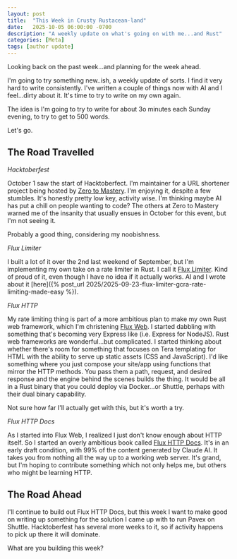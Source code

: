 ```yaml
---
layout: post
title:  "This Week in Crusty Rustacean-land"
date:   2025-10-05 06:00:00 -0700
description: "A weekly update on what's going on with me...and Rust"
categories: [Meta]
tags: [author update]
---
```


Looking back on the past week...and planning for the week ahead.

<!--more-->

I'm going to try something new..ish, a weekly update of sorts. I find it very hard to write consistently. I've written a couple of things now with AI and I feel...dirty about it. It's time to try to write on my own again.

The idea is I'm going to try to write for about 3o minutes each Sunday evening, to try to get to 500 words.

Let's go.

## The Road Travelled

*Hacktoberfest*

October 1 saw the start of Hacktoberfect. I'm maintainer for a URL shortener project being hosted by [Zero to Mastery](https://zerotomastery.io). I'm enjoying it, despite a few stumbles. It's honestly pretty low key, activity wise. I'm thinking maybe AI has put a chill on people wanting to code? The others at Zero to Mastery warned me of the insanity that usually ensues in October for this event, but I'm not seeing it.

Probably a good thing, considering my noobishness.

*Flux Limiter*

I built a lot of it over the 2nd last weekend of September, but I'm implementing my own take on a rate limiter in Rust. I call it [Flux Limiter](https://github.com/crustyrustacean/flux-limiter). Kind of proud of it, even though I have no idea if it actually works. AI and I wrote about it [here]({% post_url 2025/2025-09-23-flux-limiter-gcra-rate-limiting-made-easy %}).

*Flux HTTP*

My rate limiting thing is part of a more ambitious plan to make my own Rust web framework, which I'm christening [Flux Web](https://github.com/crustyrustacean/flux-web). I started dabbling with something that's becoming very Express like (i.e. Express for NodeJS). Rust web frameworks are wonderful...but complicated. I started thinking about whether there's room for something that focuses on Tera templating for HTML with the ability to serve up static assets (CSS and JavaScript). I'd like something where you just compose your site/app using functions that mirror the HTTP methods. You pass them a path, request, and desired response and the engine behind the scenes builds the thing. It would be all in a Rust binary that you could deploy via Docker...or Shuttle, perhaps with their dual binary capability.

Not sure how far I'll actually get with this, but it's worth a try.

*Flux HTTP Docs*

As I started into Flux Web, I realized I just don't know enough about HTTP itself. So I started an overly ambitious book called [Flux HTTP Docs](https://crusty-rustacean.com/flux-http-docs/). It's in an early draft condition, with 99% of the content generated by Claude AI. It takes you from nothing all the way up to a working web server. It's grand, but I'm hoping to contribute something which not only helps me, but others who might be learning HTTP.

## The Road Ahead

I'll continue to build out Flux HTTP Docs, but this week I want to make good on writing up something for the solution I came up with to run Pavex on Shuttle. Hacktoberfest has several more weeks to it, so if activity happens to pick up there it will dominate.

What are you building this week?

 